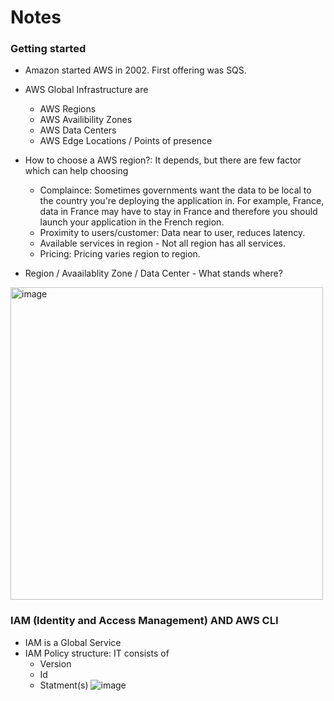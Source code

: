 # Notes

### Getting started

- Amazon started AWS in 2002. First offering was SQS.
- AWS Global Infrastructure are
  - AWS Regions
  - AWS Availibility Zones
  - AWS Data Centers
  - AWS Edge Locations / Points of presence

- How to choose a AWS region?: It depends, but there are few factor which can help choosing
  - Complaince: Sometimes governments want the data to be local to the country you're deploying the application in. For example, France, data in France may     have to stay in France and therefore you should launch your application in the French region.
  - Proximity to users/customer: Data near to user, reduces latency.
  - Available services in region - Not all region has all services.
  - Pricing: Pricing varies region to region.

- Region / Avaailablity Zone / Data Center - What stands where?
 <img width="500" alt="image" align = "center" src="https://user-images.githubusercontent.com/22455492/178155498-34545b34-8908-4a7a-986d-4790308590b6.png">


### IAM (Identity and Access Management) AND AWS CLI

- IAM is a Global Service
- IAM Policy structure: IT consists of
  - Version
  - Id
  - Statment(s)
    ![image](https://user-images.githubusercontent.com/22455492/178217419-ddadf419-05d7-4329-983f-528dd5dca89d.png)
    

